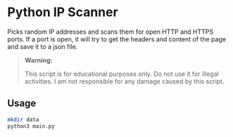# Python IP Scanner

Picks random IP addresses and scans them for open HTTP and HTTPS ports. If a port is open, it will try to get the headers and content of the page and save it to a json file.

> **Warning:**
> 
> This script is for educational purposes only. Do not use it for illegal activities. I am not responsible for any damage caused by this script.

## Usage

```bash
mkdir data
python3 main.py
```
